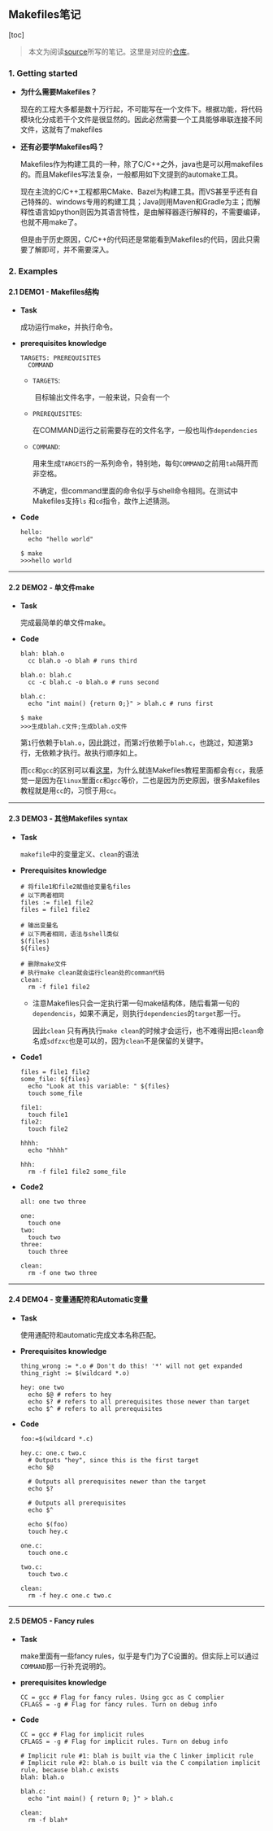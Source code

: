 ## Makefiles笔记

[toc]

> 本文为阅读[source](https://makefiletutorial.com/#beginner-examples)所写的笔记。这里是对应的[仓库]()。

### 1. Getting started

* **为什么需要Makefiles？**

  现在的工程大多都是数十万行起，不可能写在一个文件下。根据功能，将代码模块化分成若干个文件是很显然的。因此必然需要一个工具能够串联连接不同文件，这就有了makefiles

* **还有必要学Makefiles吗？**

  Makefiles作为构建工具的一种，除了C/C++之外，java也是可以用makefiles的。而且Makefiles写法复杂，一般都用如下文提到的automake工具。

  现在主流的C/C++工程都用CMake、Bazel为构建工具。而VS甚至乎还有自己特殊的、windows专用的构建工具；Java则用Maven和Gradle为主；而解释性语言如python则因为其语言特性，是由解释器逐行解释的，不需要编译，也就不用make了。

  但是由于历史原因，C/C++的代码还是常能看到Makefiles的代码，因此只需要了解即可，并不需要深入。

### 2. Examples

#### 2.1 DEMO1 - Makefiles结构

* **Task**

  成功运行make，并执行命令。

* **prerequisites knowledge**

  ```shell
  TARGETS: PREREQUISITES
    COMMAND
  ```

  * `TARGETS`:

    ​	目标输出文件名字，一般来说，只会有一个

  * `PREREQUISITES`:

    ​	在COMMAND运行之前需要存在的文件名字，一般也叫作`dependencies`

  * `COMMAND`:

    ​	用来生成`TARGETS`的一系列命令，特别地，每句`COMMAND`之前用`tab`隔开而非空格。
    
    ​	不确定，但command里面的命令似乎与shell命令相同。在测试中Makefiles支持`ls` 和`cd`指令，故作上述猜测。

* **Code**

  ```shell
  hello:
  	echo "hello world"
  
  $ make
  >>>hello world
  ```

------



#### 2.2 DEMO2 - 单文件make

* **Task**

  完成最简单的单文件make。

* **Code**

  ```shell
  blah: blah.o
  	cc blah.o -o blah # runs third
  
  blah.o: blah.c
  	cc -c blah.c -o blah.o # runs second 
  
  blah.c:
  	echo "int main() {return 0;}" > blah.c # runs first
  
  $ make
  >>>生成blah.c文件;生成blah.o文件
  ```
  
  第`1`行依赖于`blah.o`，因此跳过，而第`2`行依赖于`blah.c`，也跳过，知道第`3`行，无依赖才执行。故执行顺序如上。
  
  而`cc`和`gcc`的区别可以看[这里](https://blog.csdn.net/sinat_28557957/article/details/87641491)，为什么就连Makefiles教程里面都会有`cc`，我感觉一是因为在`linux`里面`cc`和`gcc`等价，二也是因为历史原因，很多Makefiles教程就是用`cc`的，习惯于用`cc`。

------



#### 2.3 DEMO3 - 其他Makefiles syntax

* **Task**

  `makefile`中的变量定义、`clean`的语法

* **Prerequisites knowledge**

  ```shell
  # 将file1和file2赋值给变量名files
  # 以下两者相同
  files := file1 file2
  files = file1 file2 
  
  # 输出变量名
  # 以下两者相同，语法与shell类似
  $(files)
  ${files}
  
  # 删除make文件
  # 执行make clean就会运行clean处的comman代码
  clean:
    rm -f file1 file2
  ```

  * 注意Makefiles只会一定执行第一句make结构体，随后看第一句的`dependencis`，如果不满足，则执行`dependencies`的`target`那一行。

    因此`clean` 只有再执行`make clean`的时候才会运行，也不难得出把`clean`命名成`sdfzxc`也是可以的，因为`clean`不是保留的关键字。

* **Code1**

  ```shell
  files = file1 file2
  some_file: ${files}
  	echo "Look at this variable: " ${files}
  	touch some_file
  
  file1:
  	touch file1
  file2:
  	touch file2
  
  hhhh:
  	echo "hhhh"
  
  hhh:
  	rm -f file1 file2 some_file
  ```

* **Code2**

  ```shell
  all: one two three
  
  one:
  	touch one
  two:
  	touch two
  three:
  	touch three
  
  clean:
  	rm -f one two three
  ```


------



#### 2.4 DEMO4 - 变量通配符和Automatic变量

* **Task**

  使用通配符和automatic完成文本名称匹配。

* **Prerequisites knowledge**

  ```shell
  thing_wrong := *.o # Don't do this! '*' will not get expanded
  thing_right := $(wildcard *.o)
  
  hey: one two
  	echo $@ # refers to hey
  	echo $? # refers to all prerequisites those newer than target
  	echo $^ # refers to all prerequisites
  ```

* **Code**

  ```shell
  foo:=$(wildcard *.c)
  
  hey.c: one.c two.c
  	# Outputs "hey", since this is the first target
  	echo $@
  
  	# Outputs all prerequisites newer than the target
  	echo $?
  
  	# Outputs all prerequisites
  	echo $^
  
  	echo $(foo)
  	touch hey.c
  
  one.c:
  	touch one.c
  
  two.c:
  	touch two.c
  
  clean:
  	rm -f hey.c one.c two.c
  ```

------



#### 2.5 DEMO5 - Fancy rules

* **Task**

  make里面有一些fancy rules，似乎是专门为了C设置的。但实际上可以通过`COMMAND`那一行补充说明的。

* **prerequisites knowledge**

  ```shell
  CC = gcc # Flag for fancy rules. Using gcc as C complier
  CFLAGS = -g # Flag for fancy rules. Turn on debug info
  ```

* **Code**

  ```shell
  CC = gcc # Flag for implicit rules
  CFLAGS = -g # Flag for implicit rules. Turn on debug info
  
  # Implicit rule #1: blah is built via the C linker implicit rule
  # Implicit rule #2: blah.o is built via the C compilation implicit rule, because blah.c exists
  blah: blah.o
  
  blah.c:
  	echo "int main() { return 0; }" > blah.c
  
  clean:
  	rm -f blah*
  ```